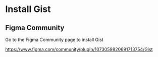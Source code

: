 # Install Gist

## Figma Community

Go to the Figma Community page to install Gist

<https://www.figma.com/community/plugin/1073059820691713754/Gist>